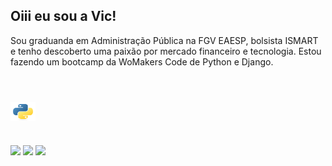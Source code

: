 ## Oiii eu sou a Vic!

Sou graduanda em Administração Pública na FGV EAESP, bolsista ISMART e tenho descoberto uma paixão por mercado financeiro e tecnologia. 
Estou fazendo um bootcamp da WoMakers Code de Python e Django.
#

<div style="display: inline_block"><br>
  <img align="center" alt="Vic-Python" height="30" width="40" src="https://raw.githubusercontent.com/devicons/devicon/master/icons/python/python-original.svg">
</div>
  
 #

 
<div> 
  <a href="https://instagram.com/vic_nagi" target="_blank"><img src="https://img.shields.io/badge/-Instagram-%23E4405F?style=for-the-badge&logo=instagram&logoColor=white" target="_blank"></a>
 <a href="https://discord.gg/673616592327802912" target="_blank"><img src="https://img.shields.io/badge/Discord-7289DA?style=for-the-badge&logo=discord&logoColor=white" target="_blank"></a> 
  <a href="https://www.linkedin.com/in/victoriacnsimoes/" target="_blank"><img src="https://img.shields.io/badge/-LinkedIn-%230077B5?style=for-the-badge&logo=linkedin&logoColor=white" target="_blank"></a> 

